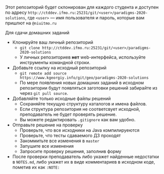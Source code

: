 Этот репозиторий будет склонирован для каждого студента и доступен по адресу
`http://ctddev.ifmo.ru:25231/git/<user>/paradigms-2020-solutions`, где `<user>` —
имя пользователя и пароль, которые вам пришлют на `@niuitmo.ru`

Для сдачи домашних заданий
 * Клонируйте ваш личный репозиторий
    * `git clone http://ctddev.ifmo.ru:25231/git/<user>/paradigms-2020-solutions`
    * У личных репозиториев __нет__ web-интерфейса, используйте инструменты командной строки.
 * Добавьте ссылку на исходный репозиторий
    * `git remote add source https://www.kgeorgiy.info/git/geo/paradigms-2020-solutions`
    * По мере появления новых домашних заданий в исходном репозитории будут появляться заготовки решений
      забирайте из через `git pull source`.
 * Добавляйте только исходные файлы решений
    * Cохраняйте текущую структуру каталогов и имена файлов.
    * Если структура репозитория не соответсвует исходной, преподаватель не будет проверять решение.
    * Вы можете редактировать `.gitignore` как вам удобно.
 * Отправьте решение на проверку
    * Проверьте, что все исходники на Java компилируеются
    * Проверьте, что тесты сдаваемого ДЗ проходят
    * Закоммитьте все изменения в `master`
    * Запушите все изменения
    * Запросите проверку решения, заполнив форму
 * После проверки преподаватель либо укажет найденные недостатки в `NOTES.md`,
   либо укажет их в виде комментариев в исходном коде, пометив их как `:NOTE:`
